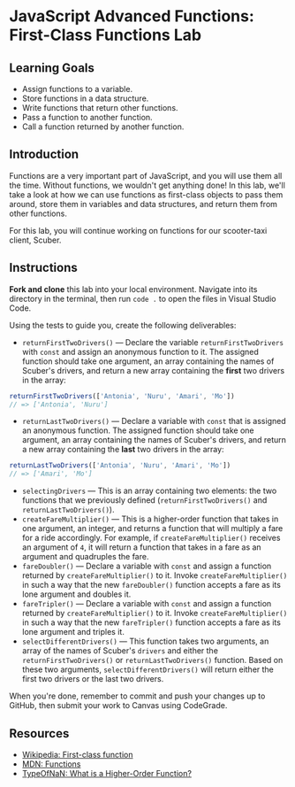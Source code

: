 # JavaScript Advanced Functions: First-Class Functions Lab

## Learning Goals

- Assign functions to a variable.
- Store functions in a data structure.
- Write functions that return other functions.
- Pass a function to another function.
- Call a function returned by another function.

## Introduction

Functions are a very important part of JavaScript, and you will use them all the
time. Without functions, we wouldn't get anything done! In this lab, we'll take
a look at how we can use functions as first-class objects to pass them around,
store them in variables and data structures, and return them from other
functions.

For this lab, you will continue working on functions for our scooter-taxi
client, Scuber.

## Instructions

**Fork and clone** this lab into your local environment. Navigate into its
directory in the terminal, then run `code .` to open the files in Visual Studio
Code.

Using the tests to guide you, create the following deliverables:

- `returnFirstTwoDrivers()` — Declare the variable `returnFirstTwoDrivers` with
  `const` and assign an anonymous function to it. The assigned function should
  take one argument, an array containing the names of Scuber's drivers, and
  return a new array containing the **first** two drivers in the array:

```js
returnFirstTwoDrivers(['Antonia', 'Nuru', 'Amari', 'Mo'])
// => ['Antonia', 'Nuru']
```

- `returnLastTwoDrivers()` — Declare a variable with `const` that is assigned an
  anonymous function. The assigned function should take one argument, an array
  containing the names of Scuber's drivers, and return a new array containing
  the **last** two drivers in the array:

```js
returnLastTwoDrivers(['Antonia', 'Nuru', 'Amari', 'Mo'])
// => ['Amari', 'Mo']
```

- `selectingDrivers` — This is an array containing two elements: the two
  functions that we previously defined (`returnFirstTwoDrivers()` and
  `returnLastTwoDrivers()`).
- `createFareMultiplier()` — This is a higher-order function that takes in one
  argument, an integer, and returns a function that will multiply a fare for a
  ride accordingly. For example, if `createFareMultiplier()` receives an argument
  of `4`, it will return a function that takes in a fare as an argument and
  quadruples the fare.
- `fareDoubler()` — Declare a variable with `const` and assign a function
  returned by `createFareMultiplier()` to it. Invoke `createFareMultiplier()` in
  such a way that the new `fareDoubler()` function accepts a fare as its lone
  argument and doubles it.
- `fareTripler()` — Declare a variable with `const` and assign a function
  returned by `createFareMultiplier()` to it. Invoke `createFareMultiplier()` in
  such a way that the new `fareTripler()` function accepts a fare as its lone
  argument and triples it.
- `selectDifferentDrivers()` — This function takes two arguments, an array of
  the names of Scuber's `drivers` and either the `returnFirstTwoDrivers()` or
  `returnLastTwoDrivers()` function. Based on these two arguments,
  `selectDifferentDrivers()` will return either the first two drivers or the
  last two drivers.

When you're done, remember to commit and push your changes up to GitHub, then
submit your work to Canvas using CodeGrade.

## Resources

- [Wikipedia: First-class function](https://en.wikipedia.org/wiki/First-class_function)
- [MDN: Functions](https://developer.mozilla.org/en-US/docs/Web/JavaScript/Reference/Functions)
- [TypeOfNaN: What is a Higher-Order Function?](https://typeofnan.dev/what-is-a-higher-order-function/)

